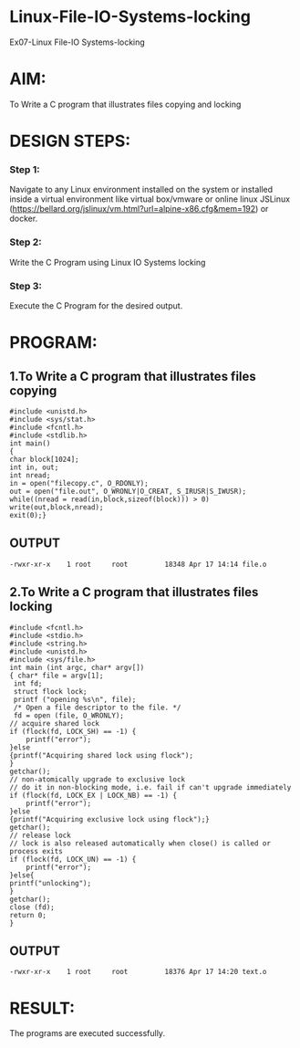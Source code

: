 # Linux-File-IO-Systems-locking
Ex07-Linux File-IO Systems-locking
# AIM:
To Write a C program that illustrates files copying and locking
# DESIGN STEPS:
### Step 1:
Navigate to any Linux environment installed on the system or installed inside a virtual environment like virtual box/vmware or online linux JSLinux (https://bellard.org/jslinux/vm.html?url=alpine-x86.cfg&mem=192) or docker.
### Step 2:
Write the C Program using Linux IO Systems locking
### Step 3:
Execute the C Program for the desired output. 
# PROGRAM:
## 1.To Write a C program that illustrates files copying 
```
#include <unistd.h>
#include <sys/stat.h>
#include <fcntl.h>
#include <stdlib.h>
int main()
{
char block[1024];
int in, out;
int nread;
in = open("filecopy.c", O_RDONLY);
out = open("file.out", O_WRONLY|O_CREAT, S_IRUSR|S_IWUSR);
while((nread = read(in,block,sizeof(block))) > 0)
write(out,block,nread);
exit(0);}
```
## OUTPUT
```
-rwxr-xr-x    1 root     root         18348 Apr 17 14:14 file.o
```


## 2.To Write a C program that illustrates files locking
```
#include <fcntl.h>
#include <stdio.h>
#include <string.h>
#include <unistd.h>
#include <sys/file.h>
int main (int argc, char* argv[])
{ char* file = argv[1];
 int fd;
 struct flock lock;
 printf ("opening %s\n", file);
 /* Open a file descriptor to the file. */
 fd = open (file, O_WRONLY);
// acquire shared lock
if (flock(fd, LOCK_SH) == -1) {
    printf("error");
}else
{printf("Acquiring shared lock using flock");
}
getchar();
// non-atomically upgrade to exclusive lock
// do it in non-blocking mode, i.e. fail if can't upgrade immediately
if (flock(fd, LOCK_EX | LOCK_NB) == -1) {
    printf("error");
}else
{printf("Acquiring exclusive lock using flock");}
getchar();
// release lock
// lock is also released automatically when close() is called or process exits
if (flock(fd, LOCK_UN) == -1) {
    printf("error");
}else{
printf("unlocking");
}
getchar();
close (fd);
return 0;
}
```
## OUTPUT
```
-rwxr-xr-x    1 root     root         18376 Apr 17 14:20 text.o
```
# RESULT:
The programs are executed successfully.
